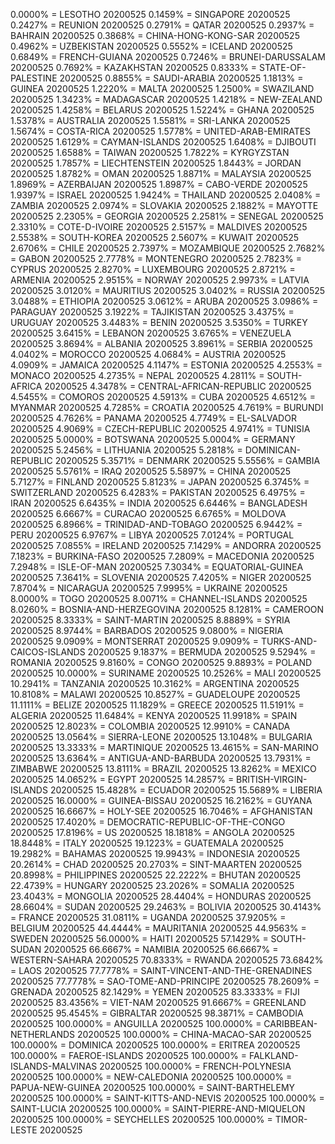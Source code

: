 0.0000% = LESOTHO 20200525 
0.1459% = SINGAPORE 20200525 
0.2427% = REUNION 20200525 
0.2791% = QATAR 20200525 
0.2937% = BAHRAIN 20200525 
0.3868% = CHINA-HONG-KONG-SAR 20200525 
0.4962% = UZBEKISTAN 20200525 
0.5552% = ICELAND 20200525 
0.6849% = FRENCH-GUIANA 20200525 
0.7246% = BRUNEI-DARUSSALAM 20200525 
0.7692% = KAZAKHSTAN 20200525 
0.8333% = STATE-OF-PALESTINE 20200525 
0.8855% = SAUDI-ARABIA 20200525 
1.1813% = GUINEA 20200525 
1.2220% = MALTA 20200525 
1.2500% = SWAZILAND 20200525 
1.3423% = MADAGASCAR 20200525 
1.4218% = NEW-ZEALAND 20200525 
1.4258% = BELARUS 20200525 
1.5224% = GHANA 20200525 
1.5378% = AUSTRALIA 20200525 
1.5581% = SRI-LANKA 20200525 
1.5674% = COSTA-RICA 20200525 
1.5778% = UNITED-ARAB-EMIRATES 20200525 
1.6129% = CAYMAN-ISLANDS 20200525 
1.6408% = DJIBOUTI 20200525 
1.6588% = TAIWAN 20200525 
1.7822% = KYRGYZSTAN 20200525 
1.7857% = LIECHTENSTEIN 20200525 
1.8443% = JORDAN 20200525 
1.8782% = OMAN 20200525 
1.8871% = MALAYSIA 20200525 
1.8969% = AZERBAIJAN 20200525 
1.8987% = CABO-VERDE 20200525 
1.9397% = ISRAEL 20200525 
1.9424% = THAILAND 20200525 
2.0408% = ZAMBIA 20200525 
2.0974% = SLOVAKIA 20200525 
2.1882% = MAYOTTE 20200525 
2.2305% = GEORGIA 20200525 
2.2581% = SENEGAL 20200525 
2.3310% = COTE-D-IVOIRE 20200525 
2.5157% = MALDIVES 20200525 
2.5538% = SOUTH-KOREA 20200525 
2.5607% = KUWAIT 20200525 
2.6706% = CHILE 20200525 
2.7397% = MOZAMBIQUE 20200525 
2.7682% = GABON 20200525 
2.7778% = MONTENEGRO 20200525 
2.7823% = CYPRUS 20200525 
2.8270% = LUXEMBOURG 20200525 
2.8721% = ARMENIA 20200525 
2.9515% = NORWAY 20200525 
2.9973% = LATVIA 20200525 
3.0120% = MAURITIUS 20200525 
3.0402% = RUSSIA 20200525 
3.0488% = ETHIOPIA 20200525 
3.0612% = ARUBA 20200525 
3.0986% = PARAGUAY 20200525 
3.1922% = TAJIKISTAN 20200525 
3.4375% = URUGUAY 20200525 
3.4483% = BENIN 20200525 
3.5350% = TURKEY 20200525 
3.6415% = LEBANON 20200525 
3.6765% = VENEZUELA 20200525 
3.8694% = ALBANIA 20200525 
3.8961% = SERBIA 20200525 
4.0402% = MOROCCO 20200525 
4.0684% = AUSTRIA 20200525 
4.0909% = JAMAICA 20200525 
4.1147% = ESTONIA 20200525 
4.2553% = MONACO 20200525 
4.2735% = NEPAL 20200525 
4.2811% = SOUTH-AFRICA 20200525 
4.3478% = CENTRAL-AFRICAN-REPUBLIC 20200525 
4.5455% = COMOROS 20200525 
4.5913% = CUBA 20200525 
4.6512% = MYANMAR 20200525 
4.7285% = CROATIA 20200525 
4.7619% = BURUNDI 20200525 
4.7626% = PANAMA 20200525 
4.7749% = EL-SALVADOR 20200525 
4.9069% = CZECH-REPUBLIC 20200525 
4.9741% = TUNISIA 20200525 
5.0000% = BOTSWANA 20200525 
5.0004% = GERMANY 20200525 
5.2456% = LITHUANIA 20200525 
5.2818% = DOMINICAN-REPUBLIC 20200525 
5.3571% = DENMARK 20200525 
5.5556% = GAMBIA 20200525 
5.5761% = IRAQ 20200525 
5.5897% = CHINA 20200525 
5.7127% = FINLAND 20200525 
5.8123% = JAPAN 20200525 
6.3745% = SWITZERLAND 20200525 
6.4283% = PAKISTAN 20200525 
6.4975% = IRAN 20200525 
6.6435% = INDIA 20200525 
6.6446% = BANGLADESH 20200525 
6.6667% = CURACAO 20200525 
6.6765% = MOLDOVA 20200525 
6.8966% = TRINIDAD-AND-TOBAGO 20200525 
6.9442% = PERU 20200525 
6.9767% = LIBYA 20200525 
7.0124% = PORTUGAL 20200525 
7.0855% = IRELAND 20200525 
7.1429% = ANDORRA 20200525 
7.1823% = BURKINA-FASO 20200525 
7.2809% = MACEDONIA 20200525 
7.2948% = ISLE-OF-MAN 20200525 
7.3034% = EQUATORIAL-GUINEA 20200525 
7.3641% = SLOVENIA 20200525 
7.4205% = NIGER 20200525 
7.8704% = NICARAGUA 20200525 
7.9995% = UKRAINE 20200525 
8.0000% = TOGO 20200525 
8.0071% = CHANNEL-ISLANDS 20200525 
8.0260% = BOSNIA-AND-HERZEGOVINA 20200525 
8.1281% = CAMEROON 20200525 
8.3333% = SAINT-MARTIN 20200525 
8.8889% = SYRIA 20200525 
8.9744% = BARBADOS 20200525 
9.0800% = NIGERIA 20200525 
9.0909% = MONTSERRAT 20200525 
9.0909% = TURKS-AND-CAICOS-ISLANDS 20200525 
9.1837% = BERMUDA 20200525 
9.5294% = ROMANIA 20200525 
9.8160% = CONGO 20200525 
9.8893% = POLAND 20200525 
10.0000% = SURINAME 20200525 
10.2526% = MALI 20200525 
10.2941% = TANZANIA 20200525 
10.3162% = ARGENTINA 20200525 
10.8108% = MALAWI 20200525 
10.8527% = GUADELOUPE 20200525 
11.1111% = BELIZE 20200525 
11.1829% = GREECE 20200525 
11.5191% = ALGERIA 20200525 
11.6484% = KENYA 20200525 
11.9918% = SPAIN 20200525 
12.8023% = COLOMBIA 20200525 
12.9910% = CANADA 20200525 
13.0564% = SIERRA-LEONE 20200525 
13.1048% = BULGARIA 20200525 
13.3333% = MARTINIQUE 20200525 
13.4615% = SAN-MARINO 20200525 
13.6364% = ANTIGUA-AND-BARBUDA 20200525 
13.7931% = ZIMBABWE 20200525 
13.8111% = BRAZIL 20200525 
13.8262% = MEXICO 20200525 
14.0652% = EGYPT 20200525 
14.2857% = BRITISH-VIRGIN-ISLANDS 20200525 
15.4828% = ECUADOR 20200525 
15.5689% = LIBERIA 20200525 
16.0000% = GUINEA-BISSAU 20200525 
16.2162% = GUYANA 20200525 
16.6667% = HOLY-SEE 20200525 
16.7046% = AFGHANISTAN 20200525 
17.4020% = DEMOCRATIC-REPUBLIC-OF-THE-CONGO 20200525 
17.8196% = US 20200525 
18.1818% = ANGOLA 20200525 
18.8448% = ITALY 20200525 
19.1223% = GUATEMALA 20200525 
19.2982% = BAHAMAS 20200525 
19.9943% = INDONESIA 20200525 
20.2614% = CHAD 20200525 
20.2703% = SINT-MAARTEN 20200525 
20.8998% = PHILIPPINES 20200525 
22.2222% = BHUTAN 20200525 
22.4739% = HUNGARY 20200525 
23.2026% = SOMALIA 20200525 
23.4043% = MONGOLIA 20200525 
28.4404% = HONDURAS 20200525 
28.6604% = SUDAN 20200525 
29.2463% = BOLIVIA 20200525 
30.4143% = FRANCE 20200525 
31.0811% = UGANDA 20200525 
37.9205% = BELGIUM 20200525 
44.4444% = MAURITANIA 20200525 
44.9563% = SWEDEN 20200525 
56.0000% = HAITI 20200525 
57.1429% = SOUTH-SUDAN 20200525 
66.6667% = NAMIBIA 20200525 
66.6667% = WESTERN-SAHARA 20200525 
70.8333% = RWANDA 20200525 
73.6842% = LAOS 20200525 
77.7778% = SAINT-VINCENT-AND-THE-GRENADINES 20200525 
77.7778% = SAO-TOME-AND-PRINCIPE 20200525 
78.2609% = GRENADA 20200525 
82.1429% = YEMEN 20200525 
83.3333% = FIJI 20200525 
83.4356% = VIET-NAM 20200525 
91.6667% = GREENLAND 20200525 
95.4545% = GIBRALTAR 20200525 
98.3871% = CAMBODIA 20200525 
100.0000% = ANGUILLA 20200525 
100.0000% = CARIBBEAN-NETHERLANDS 20200525 
100.0000% = CHINA-MACAO-SAR 20200525 
100.0000% = DOMINICA 20200525 
100.0000% = ERITREA 20200525 
100.0000% = FAEROE-ISLANDS 20200525 
100.0000% = FALKLAND-ISLANDS-MALVINAS 20200525 
100.0000% = FRENCH-POLYNESIA 20200525 
100.0000% = NEW-CALEDONIA 20200525 
100.0000% = PAPUA-NEW-GUINEA 20200525 
100.0000% = SAINT-BARTHELEMY 20200525 
100.0000% = SAINT-KITTS-AND-NEVIS 20200525 
100.0000% = SAINT-LUCIA 20200525 
100.0000% = SAINT-PIERRE-AND-MIQUELON 20200525 
100.0000% = SEYCHELLES 20200525 
100.0000% = TIMOR-LESTE 20200525 
